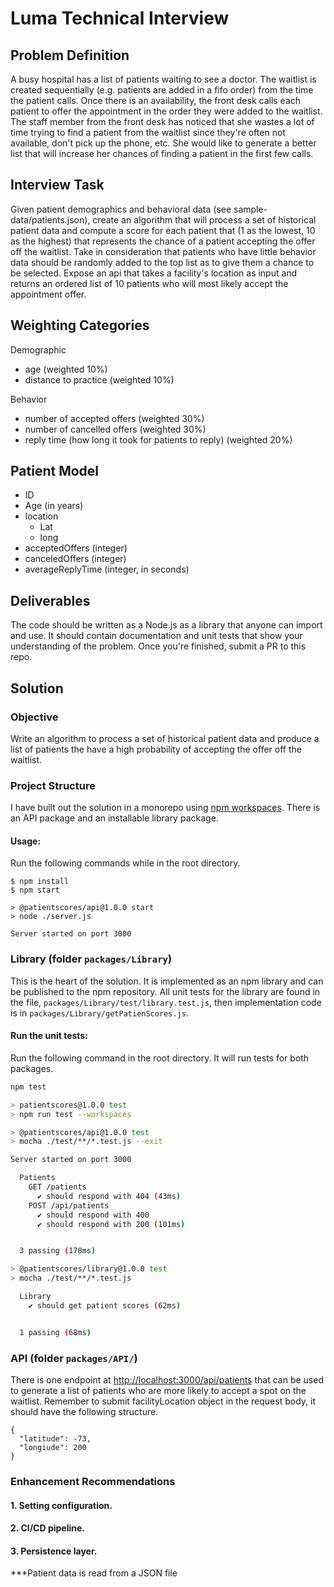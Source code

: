 # Luma Technical Interview

## Problem Definition

A busy hospital has a list of patients waiting to see a doctor. The waitlist is created sequentially (e.g. patients are added in a fifo order) from the time the patient calls.  Once there is an availability, the front desk calls each patient to offer the appointment in the order they were added to the waitlist. The staff member from the front desk has noticed that she wastes a lot of time trying to find a patient from the waitlist since they&#39;re often not available, don&#39;t pick up the phone, etc.  She would like to generate a better list that will increase her chances of finding a patient in the first few calls.

## Interview Task

Given patient demographics and behavioral data (see sample-data/patients.json), create an algorithm that will process a set of historical patient data and compute a score for each patient that (1 as the lowest, 10 as the highest) that represents the chance of a patient accepting the offer off the waitlist. Take in consideration that patients who have little behavior data should be randomly added to the top list as to give them a chance to be selected. Expose an api that takes a facility's location as input and returns an ordered list of 10 patients who will most likely accept the appointment offer.

## Weighting Categories

Demographic

- age  (weighted 10%)
- distance to practice (weighted 10%)

Behavior

- number of accepted offers (weighted 30%)
- number of cancelled offers (weighted 30%)
- reply time (how long it took for patients to reply) (weighted 20%)

## Patient Model

- ID
- Age (in years)
- location
  - Lat
  - long
- acceptedOffers (integer)
- canceledOffers (integer)
- averageReplyTime (integer, in seconds)

## Deliverables

The code should be written as a Node.js as a library that anyone can import and use. It should contain documentation and unit tests that show your understanding of the problem. Once you&#39;re finished, submit a PR to this repo.

## Solution
### Objective
Write an algorithm to process a set of historical patient data and produce a list of patients the have a high probability of accepting the offer off the waitlist.


### Project Structure
I have built out the solution in a monorepo using [npm workspaces](https://docs.npmjs.com/cli/v7/using-npm/workspaces#running-commands-in-the-context-of-workspaces). There is an API package and an installable library package.

#### Usage:
Run the following commands while in the root directory.
```shell
$ npm install
$ npm start

> @patientscores/api@1.0.0 start
> node ./server.js

Server started on port 3000
```

### Library (folder `packages/Library`)
This is the heart of the solution. It is implemented as an npm library and can be published to the npm repository. All unit tests for the library are found in the file, `packages/Library/test/library.test.js`, then implementation code is in `packages/Library/getPatienScores.js`.

#### Run the unit tests:
Run the following command in the root directory. It will run tests for both packages.
```bash
npm test

> patientscores@1.0.0 test
> npm run test --workspaces

> @patientscores/api@1.0.0 test
> mocha ./test/**/*.test.js --exit

Server started on port 3000

  Patients
    GET /patients 
      ✔ should respond with 404 (43ms)
    POST /api/patients 
      ✔ should respond with 400
      ✔ should respond with 200 (101ms)


  3 passing (178ms)

> @patientscores/library@1.0.0 test
> mocha ./test/**/*.test.js

  Library
    ✔ should get patient scores (62ms)


  1 passing (68ms)
```

### API (folder `packages/API/`)
There is one endpoint at [http://localhost:3000/api/patients](http://localhost:3000/api/patients) that can be used to generate a list of patients who are more likely to accept a spot on the waitlist. Remember to submit facilityLocation object in the request body, it should have the following structure.

```shell
{ 
  "latitude": -73, 
  "longiude": 200 
}
```

### Enhancement Recommendations
#### 1. Setting configuration.
#### 2. CI/CD pipeline.
#### 3. Persistence layer.
***Patient data is read from a JSON file
